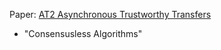 ---
---

Paper: [AT2 Asynchronous Trustworthy Transfers](https://arxiv.org/pdf/1812.10844.pdf)

- "Consensusless Algorithms"
